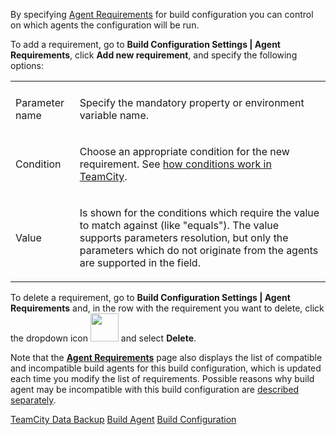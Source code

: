 [//]: # (title: Configuring Agent Requirements)
[//]: # (auxiliary-id: Configuring Agent Requirements)

By specifying [Agent Requirements](agent-requirements.md) for build configuration you can control on which agents the configuration will be run.

To add a requirement, go to **Build Configuration Settings | Agent Requirements**, click **Add new requirement**,  and specify the following options:

<table>

<tr>

<td></td>
<td></td>

</tr>

<tr>

<td>

Parameter name

</td>

<td>

Specify the mandatory property or environment variable name.

</td></tr><tr>

<td>

Condition

</td>

<td>

Choose an appropriate condition for the new requirement. See [how conditions work in TeamCity](requirement-conditions.md).

</td></tr><tr>

<td>

Value

</td>

<td>

Is shown for the conditions which require the value to match against (like "equals"). The value supports parameters resolution, but only the parameters which do not originate from the agents are supported in the field.

</td></tr></table>

To delete a requirement, go to **Build Configuration Settings | Agent Requirements** and, in the row with the requirement you want to delete, click the dropdown icon <img src="configuring-agent-requirements-dropdown.png" width="45"/> and select **Delete**.

[//]: # (Internal note. Do not delete. "Configuring Agent Requirementsd68e98.txt")
Note that the __[Agent Requirements](agent-requirements.md)__ page also displays the list of compatible and incompatible build agents for this build configuration, which is updated each time you modify the list of requirements. Possible reasons why build agent may be incompatible with this build configuration are [described separately](agent-requirements.md).

 <seealso>
        <category ref="concepts">
            <a href="agent-requirements.md">TeamCity Data Backup</a>
            <a href="build-agent.md">Build Agent</a>
            <a href="managing-builds.md">Build Configuration</a>
        </category>
</seealso>